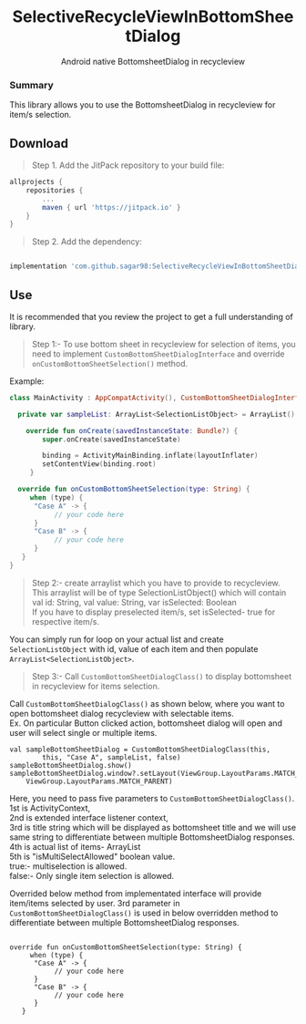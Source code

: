 
<h1 align="center">SelectiveRecycleViewInBottomSheetDialog</h1>
<p align="center">Android native BottomsheetDialog in recycleview</p>
  
### Summary  

This library allows you to use the BottomsheetDialog in recycleview for item/s selection.

  
## Download  
  
> Step 1. Add the JitPack repository to your build file:
   
```gradle 
allprojects {
	repositories {
		...
		maven { url 'https://jitpack.io' }
	}
}
```
	
> Step 2. Add the dependency:

```gradle

implementation 'com.github.sagar98:SelectiveRecycleViewInBottomSheetDialog:Tag'

```  
  
  
## Use  

It is recommended that you review the project to get a full understanding of library. 
> Step 1:-
To use bottom sheet in recycleview for selection of items, you need to implement ```CustomBottomSheetDialogInterface```
and override ```onCustomBottomSheetSelection()``` method.

Example:

```kotlin
class MainActivity : AppCompatActivity(), CustomBottomSheetDialogInterface {

  private var sampleList: ArrayList<SelectionListObject> = ArrayList()

    override fun onCreate(savedInstanceState: Bundle?) {
        super.onCreate(savedInstanceState)

        binding = ActivityMainBinding.inflate(layoutInflater)
        setContentView(binding.root)
     }

  override fun onCustomBottomSheetSelection(type: String) {
     when (type) {
      "Case A" -> {
           // your code here
      }
      "Case B" -> {
           // your code here
      }
   }
}
```

> Step 2:-
create arraylist which you have to provide to recycleview.
This arraylist will be of type SelectionListObject() which will contain<br>
val id: String, val value: String, var isSelected: Boolean<br>
If you have to display preselected item/s, set isSelected- true for respective item/s.

You can simply run for loop on your actual list and create ```SelectionListObject``` with id, value of each item and
then populate ```ArrayList<SelectionListObject>```.

>Step 3:-
Call ```CustomBottomSheetDialogClass()``` to display bottomsheet in recycleview for items selection.
 
Call ```CustomBottomSheetDialogClass()``` as shown below, where you want to open bottomsheet dialog recycleview with selectable items.<br>
Ex. On particular Button clicked action, bottomsheet dialog will open and user will select single or multiple items.

    val sampleBottomSheetDialog = CustomBottomSheetDialogClass(this,
            this, "Case A", sampleList, false)
    sampleBottomSheetDialog.show()
    sampleBottomSheetDialog.window?.setLayout(ViewGroup.LayoutParams.MATCH_PARENT,
        ViewGroup.LayoutParams.MATCH_PARENT)

Here, you need to pass five parameters to ```CustomBottomSheetDialogClass()```.
<br> 1st is ActivityContext,<br>
2nd is extended interface listener context,<br>
3rd is title string which will be displayed as bottomsheet title and we will use same string to differentiate between multiple BottomsheetDialog
 responses.<br>
4th is actual list of items- ArrayList<SelectionListObject><br>
5th is "isMultiSelectAllowed" boolean value.<br>
 true:- multiselection is allowed.<br>
 false:- Only single item selection is allowed.<br>
 
 Overrided below method from implementated interface will provide item/items selected by user.
3rd parameter in ```CustomBottomSheetDialogClass()``` is used in below overridden method to differentiate between multiple BottomsheetDialog
responses.
```

override fun onCustomBottomSheetSelection(type: String) {
     when (type) {
      "Case A" -> {
           // your code here
      }
      "Case B" -> {
           // your code here
      }
   }

```
